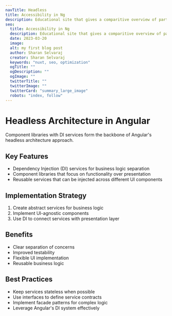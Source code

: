 ```yaml
---
navTitle: Headless
title: Accessibility in Ng
description: Educational site that gives a comparitive overview of parts of frontend applications, and frontend engineering challenges and commonly used solutions.
seo:
  title: Accessibility in Ng
  description: Educational site that gives a comparitive overview of parts of frontend applications, and frontend engineering challenges and commonly used solutions.
  date: 2023-03-20
  image:
  alt: my first blog post
  author: Sharan Selvaraj
  creator: Sharan Selvaraj
  keywords: "nuxt, seo, optimization"
  ogTitle: ""
  ogDescription: ""
  ogImage: ""
  twitterTitle: ""
  twitterImage: ""
  twitterCard: "summary_large_image"
  robots: "index, follow"
---
```


# Headless Architecture in Angular

Component libraries with DI services form the backbone of Angular's headless architecture approach.

## Key Features

- Dependency Injection (DI) services for business logic separation
- Component libraries that focus on functionality over presentation
- Reusable services that can be injected across different UI components

## Implementation Strategy

1. Create abstract services for business logic
2. Implement UI-agnostic components
3. Use DI to connect services with presentation layer

## Benefits

- Clear separation of concerns
- Improved testability
- Flexible UI implementation
- Reusable business logic

## Best Practices

- Keep services stateless when possible
- Use interfaces to define service contracts
- Implement facade patterns for complex logic
- Leverage Angular's DI system effectively
